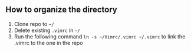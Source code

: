 ## How to organize the directory

1. Clone repo to `~/`
2. Delete existing `.vimrc` in `~/`
3. Run the following command `ln -s ~/Vimrc/.vimrc ~/.vimrc` to link the .vimrc to the one in the repo

